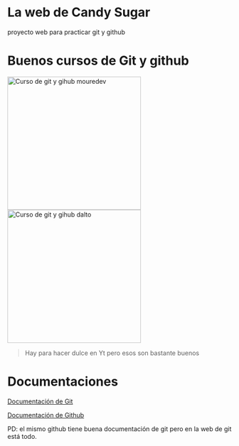 # La web de Candy Sugar

proyecto web para practicar git y github

# Buenos cursos de Git y github
<a href="https://www.youtube.com/watch?v=3GymExBkKjE&t=8153s&pp=ygUVY3Vyc28gZGUgZ2l0IHkgZ2l0aHVi">
  <img src="https://img.youtube.com/vi/3GymExBkKjE/maxresdefault.jpg" alt="Curso de git y gihub mouredev" width="300"/>
</a>

<a href="https://www.youtube.com/watch?v=9ZJ-K-zk_Go&t=4426s&pp=ygUVY3Vyc28gZGUgZ2l0IHkgZ2l0aHVi">
  <img src="https://img.youtube.com/vi/9ZJ-K-zk_Go/maxresdefault.jpg" alt="Curso de git y gihub dalto" width="300"/>
</a>


> Hay para hacer dulce en Yt pero esos son bastante buenos

# Documentaciones
[Documentación de Git](https://git-scm.com/doc)

[Documentación de Github](https://docs.github.com/es)

PD: el mismo github tiene buena documentación de git pero en la web de git está todo.
